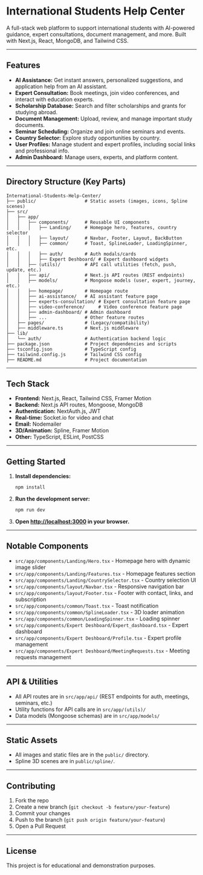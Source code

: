 # International Students Help Center

A full-stack web platform to support international students with AI-powered guidance, expert consultations, document management, and more. Built with Next.js, React, MongoDB, and Tailwind CSS.

---

## Features

- **AI Assistance:** Get instant answers, personalized suggestions, and application help from an AI assistant.
- **Expert Consultation:** Book meetings, join video conferences, and interact with education experts.
- **Scholarship Database:** Search and filter scholarships and grants for studying abroad.
- **Document Management:** Upload, review, and manage important study documents.
- **Seminar Scheduling:** Organize and join online seminars and events.
- **Country Selector:** Explore study opportunities by country.
- **User Profiles:** Manage student and expert profiles, including social links and professional info.
- **Admin Dashboard:** Manage users, experts, and platform content.

---

## Directory Structure (Key Parts)

```
International-Students-Help-Center/
├── public/                  # Static assets (images, icons, Spline scenes)
├── src/
│   ├── app/
│   │   ├── components/      # Reusable UI components
│   │   │   ├── Landing/     # Homepage hero, features, country selector
│   │   │   ├── layout/      # Navbar, Footer, Layout, BackButton
│   │   │   ├── common/      # Toast, SplineLoader, LoadingSpinner, etc.
│   │   │   ├── auth/        # Auth modals/cards
│   │   │   ├── Expert Deshboard/ # Expert dashboard widgets
│   │   ├── (utils)/         # API call utilities (fetch, push, update, etc.)
│   │   ├── api/             # Next.js API routes (REST endpoints)
│   │   ├── models/          # Mongoose models (user, expert, journey, etc.)
│   │   ├── homepage/        # Homepage route
│   │   ├── ai-assistance/   # AI assistant feature page
│   │   ├── experts-consultation/ # Expert consultation feature page
│   │   ├── video-conference/     # Video conference feature page
│   │   ├── admin-dashboard/ # Admin dashboard
│   │   ├── ...              # Other feature routes
│   ├── pages/               # (Legacy/compatibility)
│   ├── middleware.ts        # Next.js middleware
├── lib/
│   └── auth/                # Authentication backend logic
├── package.json             # Project dependencies and scripts
├── tsconfig.json            # TypeScript config
├── tailwind.config.js       # Tailwind CSS config
├── README.md                # Project documentation
```

---

## Tech Stack

- **Frontend:** Next.js, React, Tailwind CSS, Framer Motion
- **Backend:** Next.js API routes, Mongoose, MongoDB
- **Authentication:** NextAuth.js, JWT
- **Real-time:** Socket.io for video and chat
- **Email:** Nodemailer
- **3D/Animation:** Spline, Framer Motion
- **Other:** TypeScript, ESLint, PostCSS

---

## Getting Started

1. **Install dependencies:**
   ```bash
   npm install
   ```
2. **Run the development server:**
   ```bash
   npm run dev
   ```
3. **Open [http://localhost:3000](http://localhost:3000) in your browser.**

---

## Notable Components

- `src/app/components/Landing/Hero.tsx` - Homepage hero with dynamic image slider
- `src/app/components/Landing/Features.tsx` - Homepage features section
- `src/app/components/Landing/CountrySelector.tsx` - Country selection UI
- `src/app/components/layout/Navbar.tsx` - Responsive navigation bar
- `src/app/components/layout/Footer.tsx` - Footer with contact, links, and subscription
- `src/app/components/common/Toast.tsx` - Toast notification
- `src/app/components/common/SplineLoader.tsx` - 3D loader animation
- `src/app/components/common/LoadingSpinner.tsx` - Loading spinner
- `src/app/components/Expert Deshboard/Expert_dashboard.tsx` - Expert dashboard
- `src/app/components/Expert Deshboard/Profile.tsx` - Expert profile management
- `src/app/components/Expert Deshboard/MeetingRequests.tsx` - Meeting requests management

---

## API & Utilities

- All API routes are in `src/app/api/` (REST endpoints for auth, meetings, seminars, etc.)
- Utility functions for API calls are in `src/app/(utils)/`
- Data models (Mongoose schemas) are in `src/app/models/`

---

## Static Assets

- All images and static files are in the `public/` directory.
- Spline 3D scenes are in `public/spline/`.

---

## Contributing

1. Fork the repo
2. Create a new branch (`git checkout -b feature/your-feature`)
3. Commit your changes
4. Push to the branch (`git push origin feature/your-feature`)
5. Open a Pull Request

---

## License

This project is for educational and demonstration purposes.

